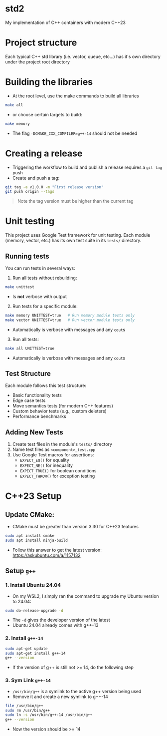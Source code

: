 # std2
My implementation of C++ containers with modern C++23

# Project structure
Each typical C++ std library (i.e. vector, queue, etc...) has it's own directory under the project root directory

# Building the libraries
- At the root level, use the make commands to build all libraries
```bash
make all
```
- or choose certain targets to build:
```bash
make memory
```
- The flag `-DCMAKE_CXX_COMPILER=g++-14` should not be needed

# Creating a release
- Triggering the workflow to build and publish a release requires a `git tag` push
- Create and push a tag:
```bash
git tag -a v1.0.0 -m "First release version"
git push origin --tags
```
> Note the tag version must be higher than the current tag

# Unit testing
This project uses Google Test framework for unit testing. Each module (memory, vector, etc.) has its own test suite in its `tests/` directory.

## Running tests
You can run tests in several ways:

1. Run all tests without rebuilding:
```bash
make unittest
```
- Is **not** verbose with output

2. Run tests for a specific module:
```bash
make memory UNITTEST=true   # Run memory module tests only
make vector UNITTEST=true   # Run vector module tests only
```
- Automatically is verbose with messages and any `cout`s

3. Run all tests:
```bash
make all UNITTEST=true
```
- Automatically is verbose with messages and any `cout`s

## Test Structure
Each module follows this test structure:
- Basic functionality tests
- Edge case tests
- Move semantics tests (for modern C++ features)
- Custom behavior tests (e.g., custom deleters)
- Performance benchmarks

## Adding New Tests
1. Create test files in the module's `tests/` directory
2. Name test files as `<component>_test.cpp`
3. Use Google Test macros for assertions:
   - `EXPECT_EQ()` for equality
   - `EXPECT_NE()` for inequality
   - `EXPECT_TRUE()` for boolean conditions
   - `EXPECT_THROW()` for exception testing

# C++23 Setup

## Update CMake:
- CMake must be greater than version 3.30 for C++23 features
```bash
sudo apt install cmake
sudo apt install ninja-build
```
- Follow this answer to get the latest version: https://askubuntu.com/a/1157132

## Setup `g++`
### 1. Install Ubuntu 24.04
- On my WSL2, I simply ran the command to upgrade my Ubuntu version to 24.04:
```bash
sudo do-release-upgrade -d
```
- The `-d` gives the developer version of the latest
- Ubuntu 24.04 already comes with g++-13

### 2. Install `g++-14`
```bash
sudo apt-get update
sudo apt-get install g++-14
g++ --version
```
- If the version of g++ is still not >= 14, do the following step

### 3. Sym Link `g++-14`
- `/usr/bin/g++` is a symlink to the active g++ version being used
- Remove it and create a new symlink to g++-14
```bash
file /usr/bin/g++
sudo rm /usr/bin/g++
sudo ln -s /usr/bin/g++-14 /usr/bin/g++
g++ --version
```
- Now the version should be >= 14
